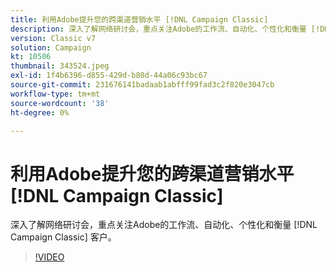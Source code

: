```yaml
---
title: 利用Adobe提升您的跨渠道营销水平 [!DNL Campaign Classic]
description: 深入了解网络研讨会，重点关注Adobe的工作流、自动化、个性化和衡量 [!DNL Campaign Classic] 客户。
version: Classic v7
solution: Campaign
kt: 10506
thumbnail: 343524.jpeg
exl-id: 1f4b6396-d855-429d-b80d-44a06c93bc67
source-git-commit: 231676141badaab1abfff99fad3c2f820e3047cb
workflow-type: tm+mt
source-wordcount: '38'
ht-degree: 0%

---
```


# 利用Adobe提升您的跨渠道营销水平 [!DNL Campaign Classic]

深入了解网络研讨会，重点关注Adobe的工作流、自动化、个性化和衡量 [!DNL Campaign Classic] 客户。

>[!VIDEO](https://video.tv.adobe.com/v/343524/?quality=12&learn=on)
